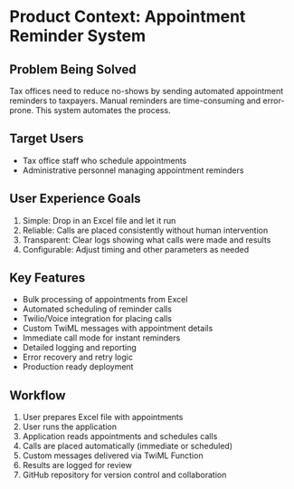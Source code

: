 # Product Context: Appointment Reminder System

## Problem Being Solved
Tax offices need to reduce no-shows by sending automated appointment reminders to taxpayers. Manual reminders are time-consuming and error-prone. This system automates the process.

## Target Users
- Tax office staff who schedule appointments
- Administrative personnel managing appointment reminders

## User Experience Goals
1. Simple: Drop in an Excel file and let it run
2. Reliable: Calls are placed consistently without human intervention
3. Transparent: Clear logs showing what calls were made and results
4. Configurable: Adjust timing and other parameters as needed

## Key Features
- Bulk processing of appointments from Excel
- Automated scheduling of reminder calls
- Twilio/Voice integration for placing calls
- Custom TwiML messages with appointment details
- Immediate call mode for instant reminders
- Detailed logging and reporting
- Error recovery and retry logic
- Production ready deployment

## Workflow
1. User prepares Excel file with appointments
2. User runs the application
3. Application reads appointments and schedules calls
4. Calls are placed automatically (immediate or scheduled)
5. Custom messages delivered via TwiML Function
6. Results are logged for review
7. GitHub repository for version control and collaboration


